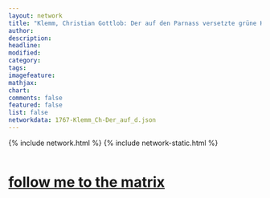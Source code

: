 ```yaml
---
layout: network
title: "Klemm, Christian Gottlob: Der auf den Parnass versetzte grüne Hut (1767)"
author:
description:
headline:
modified:
category:
tags: 
imagefeature: 
mathjax: 
chart: 
comments: false
featured: false
list: false
networkdata: 1767-Klemm_Ch-Der_auf_d.json
---
```

{% include network.html %}
{% include network-static.html %}
<div class="row">
  <div class="small-5 small-centered columns"><a href="/matrix330"><h1>follow me to the matrix</h1></a>
</div>
</div>
